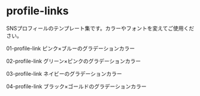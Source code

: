 # profile-links
SNSプロフィールのテンプレート集です。カラーやフォントを変えてご使用ください。

01-profile-link
ピンク×ブルーのグラデーションカラー

02-profile-link
グリーン×ピンクのグラデーションカラー

03-profile-link
ネイビーのグラデーションカラー

04-profile-link
ブラック×ゴールドのグラデーションカラー
